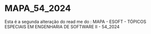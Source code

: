# MAPA_54_2024
Esta é a segunda alteração do read me do :
MAPA - ESOFT - TÓPICOS ESPECIAIS EM ENGENHARIA DE SOFTWARE II - 54_2024

